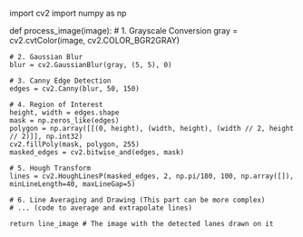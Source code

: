 
import cv2
import numpy as np

def process_image(image):
    # 1. Grayscale Conversion
    gray = cv2.cvtColor(image, cv2.COLOR_BGR2GRAY)

    # 2. Gaussian Blur
    blur = cv2.GaussianBlur(gray, (5, 5), 0)

    # 3. Canny Edge Detection
    edges = cv2.Canny(blur, 50, 150)

    # 4. Region of Interest
    height, width = edges.shape
    mask = np.zeros_like(edges)
    polygon = np.array([[(0, height), (width, height), (width // 2, height // 2)]], np.int32)
    cv2.fillPoly(mask, polygon, 255)
    masked_edges = cv2.bitwise_and(edges, mask)

    # 5. Hough Transform
    lines = cv2.HoughLinesP(masked_edges, 2, np.pi/180, 100, np.array([]), minLineLength=40, maxLineGap=5)

    # 6. Line Averaging and Drawing (This part can be more complex)
    # ... (code to average and extrapolate lines)

    return line_image # The image with the detected lanes drawn on it
